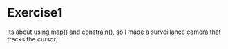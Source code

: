 # Exercise1
Its about using map() and constrain(), so I made a surveillance camera that tracks the cursor.
